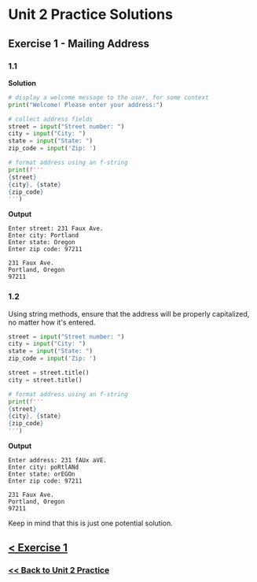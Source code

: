 # Unit 2 Practice Solutions

## Exercise 1 - Mailing Address

### **1.1**

**Solution**

```python
# display a welcome message to the user, for some context
print("Welcome! Please enter your address:")

# collect address fields
street = input("Street number: ")
city = input("City: ")
state = input("State: ")
zip_code = input('Zip: ')

# format address using an f-string
print(f'''
{street}
{city}, {state}
{zip_code}
''')
```

**Output**

    Enter street: 231 Faux Ave.
    Enter city: Portland
    Enter state: Oregon
    Enter zip code: 97211

    231 Faux Ave.
    Portland, Oregon
    97211

### **1.2**

Using string methods, ensure that the address will be properly capitalized, no matter how it's entered.

```python
street = input("Street number: ")
city = input("City: ")
state = input("State: ")
zip_code = input('Zip: ')

street = street.title()
city = street.title()

# format address using an f-string
print(f'''
{street}
{city}, {state}
{zip_code}
''')
```

**Output**

    Enter address: 231 fAUx aVE.
    Enter city: poRtlANd
    Enter state: orEGOn
    Enter zip code: 97211

    231 Faux Ave.
    Portland, Oregon
    97211

Keep in mind that this is just one potential solution.

## [< Exercise 1](../exercise_1.md)

### [<< Back to Unit 2 Practice](/practice/unit_2/)
